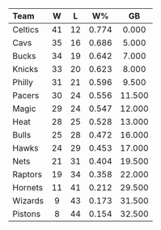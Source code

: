 | Team                             |  W  |  L  |  W%   |   GB   |
|:---------------------------------|:---:|:---:|:-----:|:------:|
| [](/r/bostonceltics) Celtics     | 41  | 12  | 0.774 | 0.000  |
| [](/r/clevelandcavs) Cavs        | 35  | 16  | 0.686 | 5.000  |
| [](/r/mkebucks) Bucks            | 34  | 19  | 0.642 | 7.000  |
| [](/r/nyknicks) Knicks           | 33  | 20  | 0.623 | 8.000  |
| [](/r/sixers) Philly             | 31  | 21  | 0.596 | 9.500  |
| [](/r/pacers) Pacers             | 30  | 24  | 0.556 | 11.500 |
| [](/r/orlandomagic) Magic        | 29  | 24  | 0.547 | 12.000 |
| [](/r/heat) Heat                 | 28  | 25  | 0.528 | 13.000 |
| [](/r/chicagobulls) Bulls        | 25  | 28  | 0.472 | 16.000 |
| [](/r/atlantahawks) Hawks        | 24  | 29  | 0.453 | 17.000 |
| [](/r/gonets) Nets               | 21  | 31  | 0.404 | 19.500 |
| [](/r/torontoraptors) Raptors    | 19  | 34  | 0.358 | 22.000 |
| [](/r/charlottehornets) Hornets  | 11  | 41  | 0.212 | 29.500 |
| [](/r/washingtonwizards) Wizards |  9  | 43  | 0.173 | 31.500 |
| [](/r/detroitpistons) Pistons    |  8  | 44  | 0.154 | 32.500 |